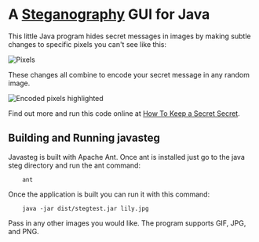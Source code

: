A [Steganography](http://en.wikipedia.org/wiki/Steganography) GUI for Java
==================================================

This little Java program hides secret messages in images by making subtle changes to specific pixels you can't see like this:

![Pixels](https://raw.github.com/zgrossbart/javasteg/master/pixels.gif)

These changes all combine to encode your secret message in any random image.

![Encoded pixels highlighted](https://raw.github.com/zgrossbart/javasteg/master/blue_pix.jpg)

Find out more and run this code online at [How To Keep a Secret Secret](http://www.zackgrossbart.com/hackito/secret-secret).


Building and Running javasteg
--------------------------------------

Javasteg is built with Apache Ant.  Once ant is installed just go 
to the java steg directory and run the ant command:

<pre><code>    ant
</code></pre>
        
Once the application is built you can run it with this command:

<pre><code>    java -jar dist/stegtest.jar lily.jpg
</code></pre>
    
Pass in any other images you would like.  The program supports GIF,
JPG, and PNG.
